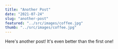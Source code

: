 ```yaml
---
title: "Another Post"
date: "2021-07-24"
slug: "another-post"
featured: "../src/images/coffee.jpg"
thumb: "../src/images/coffee.jpg"
---
```


Here's another post! It's even better than the first one!
